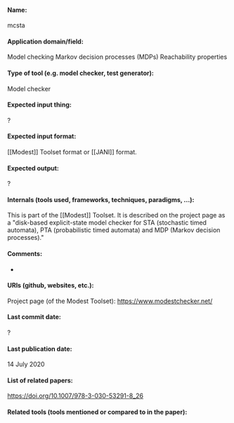 #### Name:
mcsta

#### Application domain/field:
Model checking
Markov decision processes (MDPs)
Reachability properties

#### Type of tool (e.g. model checker, test generator):
Model checker

#### Expected input thing:
?

#### Expected input format:
[[Modest]] Toolset format or [[JANI]] format.

#### Expected output:
?

#### Internals (tools used, frameworks, techniques, paradigms, ...):
This is part of the [[Modest]] Toolset. It is described on the project page as a "disk-based explicit-state model checker for STA (stochastic timed automata), PTA (probabilistic timed automata) and MDP (Markov decision processes)."

#### Comments:
-

#### URIs (github, websites, etc.):
Project page (of the Modest Toolset): https://www.modestchecker.net/

#### Last commit date:
?

#### Last publication date:
14 July 2020

#### List of related papers:
https://doi.org/10.1007/978-3-030-53291-8_26

#### Related tools (tools mentioned or compared to in the paper):